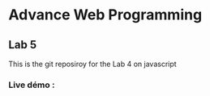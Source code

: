 # Advance Web Programming
## Lab 5
This is the git reposiroy for the Lab 4 on javascript

### Live démo : 
